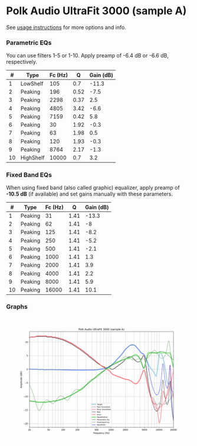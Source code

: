 # Polk Audio UltraFit 3000 (sample A)
See [usage instructions](https://github.com/jaakkopasanen/AutoEq#usage) for more options and info.

### Parametric EQs
You can use filters 1-5 or 1-10. Apply preamp of -6.4 dB or -6.6 dB, respectively.

|   # | Type      |   Fc (Hz) |    Q |   Gain (dB) |
|-----|-----------|-----------|------|-------------|
|   1 | LowShelf  |       105 | 0.7  |       -11.3 |
|   2 | Peaking   |       196 | 0.52 |        -7.5 |
|   3 | Peaking   |      2298 | 0.37 |         2.5 |
|   4 | Peaking   |      4805 | 3.42 |        -6.6 |
|   5 | Peaking   |      7159 | 0.42 |         5.8 |
|   6 | Peaking   |        30 | 1.92 |        -0.3 |
|   7 | Peaking   |        63 | 1.98 |         0.5 |
|   8 | Peaking   |       120 | 1.93 |        -0.3 |
|   9 | Peaking   |      8764 | 2.17 |        -1.3 |
|  10 | HighShelf |     10000 | 0.7  |         3.2 |

### Fixed Band EQs
When using fixed band (also called graphic) equalizer, apply preamp of **-10.5 dB** (if available) and set gains manually with these parameters.

|   # | Type    |   Fc (Hz) |    Q |   Gain (dB) |
|-----|---------|-----------|------|-------------|
|   1 | Peaking |        31 | 1.41 |       -13.3 |
|   2 | Peaking |        62 | 1.41 |        -8   |
|   3 | Peaking |       125 | 1.41 |        -8.2 |
|   4 | Peaking |       250 | 1.41 |        -5.2 |
|   5 | Peaking |       500 | 1.41 |        -2.1 |
|   6 | Peaking |      1000 | 1.41 |         1.3 |
|   7 | Peaking |      2000 | 1.41 |         3.9 |
|   8 | Peaking |      4000 | 1.41 |         2.2 |
|   9 | Peaking |      8000 | 1.41 |         5.9 |
|  10 | Peaking |     16000 | 1.41 |        10.1 |

### Graphs
![](./Polk%20Audio%20UltraFit%203000%20(sample%20A).png)
